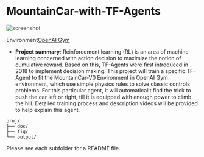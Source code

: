 # MountainCar-with-TF-Agents


![screenshot](doc/figs/1.png)

Environment[OpenAI Gym](https://gym.openai.com/envs/MountainCar-v0/)

+ **Project summary**: Reinforcement learning (RL) is an area of machine learning concerned with action decision to maximize the notion of cumulative reward. Based on this, TF-Agents were first introduced in 2018 to implement decision making. This project will train a specific TF-Agent to fit the MountainCar-V0 Environment in OpenAI Gym environment, which use simple physics rules to solve classic controls problems. For this particular agent, it will automaticallt find the trick to push the car left or right, till it is equipped with enough power to climb the hill. Detailed training process and description videos will be provided to help explain this agent.

```
proj/
├── doc/
├── fig/
└── output/
```

Please see each subfolder for a README file.
